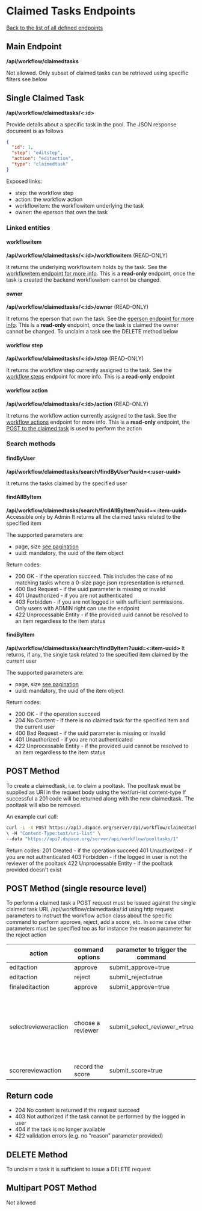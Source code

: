 # Claimed Tasks Endpoints

[Back to the list of all defined endpoints](endpoints.md)

## Main Endpoint

**/api/workflow/claimedtasks**

Not allowed. Only subset of claimed tasks can be retrieved using specific filters see below

## Single Claimed Task

**/api/workflow/claimedtasks/<:id>**

Provide details about a specific task in the pool. The JSON response document is as follows

```json
{
  "id": 1,
  "step": "editstep",
  "action": "editaction",
  "type": "claimedtask"
}
```

Exposed links:

* step: the workflow step
* action: the workflow action
* workflowitem: the workflowitem underlying the task
* owner: the eperson that own the task

### Linked entities

#### workflowitem

**/api/workflow/claimedtasks/<:id>/workflowitem** (READ-ONLY)

It returns the underlying workflowitem holds by the task. See
the [workflowitem endpoint for more info](workflowitems.md). This is a **read-only** endpoint, once the task is created
the backend workflowitem cannot be changed.

#### owner

**/api/workflow/claimedtasks/<:id>/owner** (READ-ONLY)

It returns the eperson that own the task. See the [eperson endpoint for more info](epersons.md). This is a **read-only**
endpoint, once the task is claimed the owner cannot be changed. To unclaim a task see the DELETE method below

#### workflow step

**/api/workflow/claimedtasks/<:id>/step** (READ-ONLY)

It returns the workflow step currently assigned to the task.
See the [workflow steps](workflowsteps.md) endpoint for more info.
This is a **read-only** endpoint

#### workflow action

**/api/workflow/claimedtasks/<:id>/action** (READ-ONLY)

It returns the workflow action currently assigned to the task.
See the [workflow actions](workflowactions.md) endpoint for more info.
This is a **read-only** endpoint, the [POST to the claimed task](#post-method-single-resource-level) is used to perform
the action

### Search methods

#### findByUser

**/api/workflow/claimedtasks/search/findByUser?uuid=<:user-uuid>**

It returns the tasks claimed by the specified user

#### findAllByItem

**/api/workflow/claimedtasks/search/findAllByItem?uuid=<:item-uuid>**
Accessible only by Admin
It returns all the claimed tasks related to the specified item

The supported parameters are:

* page, size [see pagination](README.md#Pagination)
* uuid: mandatory, the uuid of the item object

Return codes:

* 200 OK - if the operation succeed. This includes the case of no matching tasks where a 0-size page json representation
  is returned.
* 400 Bad Request - if the uuid parameter is missing or invalid
* 401 Unauthorized - if you are not authenticated
* 403 Forbidden - if you are not logged in with sufficient permissions. Only users with ADMIN right can use the endpoint
* 422 Unprocessable Entity - if the provided uuid cannot be resolved to an item regardless to the item status

#### findByItem

**/api/workflow/claimedtasks/search/findByItem?uuid=<:item-uuid>**
It returns, if any, the single task related to the specified item claimed by the current user

The supported parameters are:

* page, size [see pagination](README.md#Pagination)
* uuid: mandatory, the uuid of the item object

Return codes:

* 200 OK - if the operation succeed
* 204 No Content - if there is no claimed task for the specified item and the current user
* 400 Bad Request - if the uuid parameter is missing or invalid
* 401 Unauthorized - if you are not authenticated
* 422 Unprocessable Entity - if the provided uuid cannot be resolved to an item regardless to the item status

## POST Method

To create a claimedtask, i.e. to claim a pooltask.
The pooltask must be supplied as URI in the request body using the text/uri-list content-type
If successful a 201 code will be returned along with the new claimedtask. The pooltask will also be removed.

An example curl call:

```bash
curl -i -X POST https://api7.dspace.org/server/api/workflow/claimedtasks
\ -H "Content-Type:text/uri-list" \
--data "https://api7.dspace.org/server/api/workflow/pooltasks/1"
```

Return codes:
201 Created - if the operation succeed
401 Unauthorized - if you are not authenticated
403 Forbidden - if the logged in user is not the reviewer of the pooltask
422 Unprocessable Entity - if the pooltask provided doesn't exist

## POST Method (single resource level)

To perform a claimed task a POST request must be issued against the single claimed task URL
/api/workflow/claimedtasks/:id
using http request parameters to instruct the workflow action class about the specific command to perform approve,
reject, add a score, etc. In some case other parameters must be specified too as for instance the reason parameter for
the reject action

| action               | command options   | parameter to trigger the command      | additional parameters                                                                 |
|----------------------|-------------------|---------------------------------------|---------------------------------------------------------------------------------------|
| editaction           | approve           | submit\_approve=true                  | _none_                                                                                |
| editaction           | reject            | submit\_reject=true                   | reason=<text to send to the submitter>                                                |
| finaleditaction      | approve           | submit\_approve=true                  | _none_                                                                                |
| selectrevieweraction | choose a reviewer | submit\_select\_reviewer\_<uuid>=true | no extra parameters needed but the primary parameter name define the selected eperson |
| scorereviewaction    | record the score  | submit_score=true                     | score=<int value of the score>                                                        |

## Return code

* 204 No content is returned if the request succeed
* 403 Not authorized if the task cannot be performed by the logged in user
* 404 if the task is no longer available
* 422 validation errors (e.g. no "reason" parameter provided)

## DELETE Method

To unclaim a task it is sufficient to issue a DELETE request

## Multipart POST Method

Not allowed
